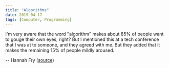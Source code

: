 ```yaml
---
title: "Algorithms"
date: 2019-04-17
tags: [Computer, Programming]
---
```


I'm very aware that the word "algorithm" makes about 85% of people want to gouge their own eyes, right? But I mentioned this at a tech conference that I was at to someone, and they agreed with me. But they added that it makes the remaining 15% of people mildly aroused.

-- Hannah Fry ([source][source])

[source]: https://youtu.be/Rzhpf1Ai7Z4?t=392
